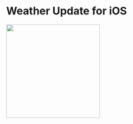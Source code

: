 # Weather Update for iOS
<img src = "https://user-images.githubusercontent.com/82731243/204380169-1662fb0a-227e-4c8d-9d1d-81ee70b0eaf0.png" width = "250"/>
